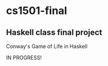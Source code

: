 cs1501-final
============

Haskell class final project
---------------------------

Conway's Game of Life in Haskell

IN PROGRESS!
